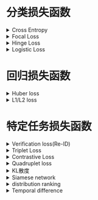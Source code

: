 # 分类损失函数
<details>
  <summary>Cross Entropy</summary>
  <h2>1. 损失函数介绍</h2>
    <br />交叉熵（Cross Entropy）是Shannon信息论中一个重要概念，主要用于度量两个概率分布间的差异性信息。
    <br />交叉熵损失函数用于度量实际输出（概率）与期望输出（概率）的距离，也就是交叉熵的值越小，两个概率分布就越接近。
    <br />交叉熵函数常用于分类(classification)。
  <h2>2. 表达式</h2>
    <br />Cross Entropy Loss 定义如下:
    <br /><img src = "figures/CELoss.png" width = "50%">
  <h2>3. 代码实现</h2>
    <br />Cross Entropy Loss的Python代码
    <pre>
    
    def cross_entropy(a, y):
        return np.sum(np.nan_to_num(-y*np.log(a)-(1-y)*np.log(1-a)))

    # tensorflow version
    loss = tf.reduce_mean(-tf.reduce_sum(y_*tf.log(y), reduction_indices=[1]))

    # numpy version
    loss = np.mean(-np.sum(y_*np.log(y), axis=1))</pre>
</details>

<details>
  <summary>Focal Loss</summary>
  <h2>1. 损失函数介绍</h2>
    <br /> Focal Loss是用于分类问题的带参损失函数, 当前object detection算法：
    <br /> 1. two-stage detector: Faster-RCNN为代表，需要region proposal的算法，由于RPN需要对object进行两次过滤(2-stage)，准确率较高但速度慢
    <br /> 2. one-stage detector: YOLO为代表，速度快准确率不高
    <br /> Focal loss 的目的是让one-stage在维持速度的前提下达到two-stage准确率。作者认为one-stage准确率不佳的核心原因：样本类别不均衡。Focal Loss采用调制因子来减少易分类样本的权重，从而使得模型在训练时更专注于难分类的样本。
  <h2>2. 表达式</h2>
    <br />focal Loss 定义如下:
    <br /><img src = "figures/focal_loss.png" width = "50%">
  <h2>3. 代码实现</h2>
    <br />Focal损失函数的Python代码
    <pre>
       class FocalLoss(nn.Module):
          def __init__(self, gamma=0,alpha=1):
              super(FocalLoss, self).__init__()
              self.gamma = gamma
              self.ce = nn.CrossEntropyLoss()
              self.alpha=alpha
          def forward(self, input, target):
              logp = self.ce(input, target)
              p = torch.exp(-logp)
              loss = (1 - p) ** self.gamma * logp
              loss = self.alpha*loss
              return loss.mean()</pre>
</details>

<details>
  <summary>Hinge Loss</summary>
  <h2>1. 损失函数介绍</h2>
    <br /> 用于2分类问题的不带参损失函数，标签值y的取值+1/-1, 预测值y'∈R, 该二分类问题的目标函数的要求：当y大于等于+1或者小于等于-1时，都是分类器确定的分类结果，此时的损失函数loss为0；而当预测值y'∈(−1,1)时，分类器对分类结果不确定，loss不为0。显然，当y'=0时，loss达到最大值重，从而使得模型在训练时更专注于难分类的样本。
  <h2>2. 表达式</h2>
    <br />Hinge Loss 定义如下:
    <br /><img src = "figures/hinge_loss.png" width = "50%">
  <h2>3. 代码实现</h2>
    <br />Hinge损失函数的Python代码
    <pre>
       loss = max(0, 1-target*prediction)</pre>
</details>

<details>
  <summary>Logistic Loss</summary>
  <h2>1. 损失函数介绍</h2>
    <br /> 用于二分类问题的损失函数
  <h2>2. 表达式</h2>
    <br />Logistic Loss 定义如下:
    <br /><img src = "figures/Logistic_loss.png" width = "50%">
  <h2>3. 代码实现</h2>
    <br />Logistic损失函数的Python代码
    <pre>
       loss = 1 / (1 + torch.exp(-x))</pre>
</details>

# 回归损失函数
<details>
  <summary>Huber loss</summary>
  <h2>1. 损失函数介绍</h2>
    <br /> Huber Loss 是一个用于回归问题的带参损失函数, 优点是能增强平方误差损失函数(MSE, mean square error)对离群点的鲁棒性。
    <br /> 当预测偏差小于 δ 时，它采用平方误差,当预测偏差大于 δ 时，采用的线性误差。
    <br /> 相比于最小二乘的线性回归，HuberLoss降低了对离群点的惩罚程度，所以 HuberLoss 是一种常用的鲁棒的回归损失函数。
  <h2>2. 表达式</h2>
    <br />Huber Loss 定义如下:
    <br /><img src = "figures/Huber Loss.png" width = "50%">
  <h2>3. 代码实现</h2>
    <br />Huber损失函数的Python代码
    <pre># huber 损失
def huber(true, pred, delta):
    loss = np.where(np.abs(true-pred) < delta , 0.5*((true-pred)**2), delta*np.abs(true - pred) - 0.5*(delta**2))
    return np.sum(loss)</pre>
</details>

<details>
  <summary>L1/L2 loss</summary>
  <h2>1. L1-norm loss function</h2>
    <br /><img src = "figures/L1.png" width = "100%">
  <h2>2. L2-norm loss function</h2>
    <br /><img src = "figures/L2.png" width = "100%">
  <h2>3. L1和L2 损失函数区别</h2>
    <br />L2损失函数是最最常用的损失函数，在回归问题中，也就是我们耳熟能详的最小二乘法。并且在满足高斯马尔可夫条件的时候，可以证明使用L2损失函数所得的参数具有无偏性和有效性。
    <br />但是，L1损失函数也有其自己的优点，下面我们对两个损失函数进行比较。
    <br /><img src = "figures/L1L2.png" width = "100%"> 
    <br />稳健性:
    <br />L1损失函数稳健性强是它最大的优点。面对误差较大的观测，L1损失函数不容易受到它的影响。这是因为:L1损失函数增加的只是一个误差，而L2损失函数增加的是误差的平方。当误差较大时，使用L2损失函数，我们需要更大程度的调整模型以适应这个观测，所以L2损失函数没有L1损失函数那么稳定。
    <br />那么，当我们认为模型中可能存在异常值时，使用L1损失函数可能会更好；但是，当我们需要把误差较大的观测也纳入模型中时，使用L2损失函数更好一些。
    <br />解的稳定性:
    <br />首先，从求解效率上来说，L2损失函数处处可导，而L1损失函数在零点位置是不可导的，这就使得使用L2损失函数求解可以得到一个解析解，而L1损失函数则没有；
    <br />其次，当数据有一个微小的变化时，L1损失函数的变化更大，其解更加的不稳定。

  <h2>4. 代码实现</h2>
    <br />L1/L2 loss的Python代码
    <pre>
    import numpy as np
    #定义L1损失函数
    def L1_loss(y_true,y_pre): 
        return np.sum(np.abs(y_true-y_pre))
    #定义L2损失函数
    def L2_loss(y_true,y_pre):
        return np.sum(np.square(y_true-y_pre))</pre>
</details>

# 特定任务损失函数
<details>
  <summary>Verification loss(Re-ID)</summary>
  <h2>1. 损失函数介绍</h2>
    <br /> verification loss可以度量两个样本之间的关系。
  <h2>2. 表达式</h2>
    <br />定义\:每一对训练图片都有一个标签(same/not)，其中表示两张图片属于同一个行人(正样本对)，反之表示它们属于不同行人(负样本对)。一般情况下，通过fij=(fi-fj)^2得到差分特征fij，其中fi和fj是两个样本xi和xj的嵌入特征。 我们使用p(δij | fij )表示输入对(xi和xj)被识别为δij（0或1)的概率。
    <br /><img src = "figures/Verification_loss.png" width = "50%">
  <h2>3. 代码实现</h2>
    <br />Verification loss的Python代码
    <pre>
  def Verification(y,f):
    return -y*torch.log(p(y,f))-(1-y)*torch.log(1-p(y,f))
</details>
  
<details>
  <summary>Triplet Loss</summary>
  <h2>1. 损失函数介绍</h2>
    <br /> 回归问题损失函数，用于人脸识别，学习人脸的embedding, 相似的人脸对应的embedding在特征空间内相近，以此距离作人脸识别
  <h2>2. 表达式</h2>
    <br />Triplet Loss 定义如下:
    <br /> (a, p, n) a: anchor, p: positive sample, n: negetive sample
    <br /><img src = "figures/Triplet_loss.png" width = "50%">
  <h2>3. 代码实现</h2>
    <br />Triplet损失函数的Python代码
    <pre>
       triplet_loss = np.maximum(positive_dist - negative_dist + margin, 0.0)</pre>
</details>

<details>
  <summary>Contrastive Loss</summary>
  <h2>1. 损失函数介绍</h2>
    <br /> 对比学习的损失函数，使近似样本之间的距离越小越好。不近似样本之间的距离如果小于m，则通过互斥使其距离接近m。
  <h2>2. 表达式</h2>
    <br />Contrastive Loss 定义如下:
    <br /><img src = "figures/contrastive_loss.png" width = "50%">
  <h2>3. 代码实现</h2>
    <br />交叉损失函数的Python代码
    <pre>
  class ContrastiveLoss(torch.nn.Module):
    def __init__(self, margin=2.0):
        super(ContrastiveLoss, self).__init__()
        self.margin = margin
    def forward(self, output1, output2, label):
        euclidean_distance = F.pairwise_distance(output1, output2)
        loss_contrastive = torch.mean((1-label)*torch.pow(euclidean_distance, 2)\
          +(label)*torch.pow(torch.clamp(self.margin - euclidean_distance, min=0.0), 2))     
        return loss_contrastive</pre>
</details>
  
<details>
  <summary>Quadruplet loss</summary>
  <h2>1. 损失函数介绍</h2>
    <br /> 对比学习的损失函数，一部分就是正常的triplet loss，这部分loss能够让模型区分出正样本对和负样本对之间的相对距离。另一部分是正样本对和其他任意负样本对之前的相对距离。这一部分约束可以理解成最小的类间距离都要大于类内距离。
  <h2>2. 表达式</h2>
    <br />Quadruplet loss 定义如下:
    <br /><img src = "figures/Quadruplet_loss.png" width = "50%">
  <h2>3. 代码实现</h2>
    <br />Quadruplet loss函数的Python代码
    <pre>
  import tensorflow as tf
  def bh_quadruplet_loss(dists, labels):
    # Defines the "batch hard" quadruplet loss function.
    same_identity_mask = tf.equal(tf.expand_dims(labels, axis=1),tf.expand_dims(labels, axis=0))
    negative_mask = tf.logical_not(same_identity_mask)
    positive_mask = tf.logical_xor(same_identity_mask,tf.eye(tf.shape(labels)[0], dtype=tf.bool))
    different_mask = tf.logical_and(negative_mask,positive_mask )   #create the different probe of data
    furthest_positive = tf.reduce_max(dists * tf.cast(positive_mask, tf.float32), axis=1)
    closest_negative = tf.map_fn(lambda x: tf.reduce_min(tf.boolean_mask(x[0], x[1])),
                                 (dists, negative_mask), tf.float32)
    different_negative = tf.map_fn(lambda x: tf.reduce_min(tf.boolean_mask(x[0], x[1])),
                                 (dists, different_mask), tf.float32)
    diff = 2*furthest_positive - closest_negative-different_negative
    return tf.maximum(diff + TL_MARGIN, 0.0)
</details>

<details>
  <summary>KL散度</summary>
  <h2>1. 损失函数介绍</h2>
    <br /> 相对熵，又被称为KL散度或信息散度，是两个概率分布间差异的非对称性度量 。在信息论中，相对熵等价于两个概率分布的信息熵的差值，若其中一个概率分布为真实分布，另一个为理论（拟合）分布，则此时相对熵等于交叉熵与真实分布的信息熵之差，表示使用理论分布拟合真实分布时产生的信息损耗 。
  <h2>2. 表达式</h2>
    <br />KL散度定义如下（注意：p*log（p）-p*log(q)=p*log（p/q)，前者更利于推导的理解，后者实现起来更方便）:
    <br /><img src = "figures/KL.png" width = "50%">
  <h2>3. 代码实现</h2>
    <br />KL散度的Python代码
    <pre>
  def KL(P,Q):
    return sum(P * log(P / Q))
</details>
  
<details>
  <summary>Siamese network</summary>
  <h2>1. 损失函数介绍</h2>
    <br /> 孪生神经网络用来衡量两个输入的相似程度。孪生神经网络有两个输入（Input1 and Input2）,将两个输入feed进入两个神经网络（Network1 and Network2），这两个神经网络分别将输入映射到新的空间，形成输入在新的空间中的表示。通过Loss的计算，评价两个输入的相似度。
  <h2>2. 形式</h2>
    <br />标准的孪生网络是共享权值的:
    <br /><img src = "figures/Siamese_network.png" width = "50%">
    <br />伪孪生网络（pseudo-siamese network）是不共享权值的:
    <br /><img src = "figures/pseudo-siamese network.png" width = "50%">
  <h2>3. 损失函数的选择</h2>
    <br />siamese network的初衷是计算两个输入的相似度,。左右两个神经网络分别将输入转换成一个"向量"，在新的空间中，通过判断cosine距离就能得到相似度了。传统的siamese network使用Contrastive Loss。
</details>

<details>
  <summary>distribution ranking</summary>
  <h2>1. 损失函数介绍</h2>
    <br /> 这是目标检测领域内提出的loss。在单阶段目标检测任务中存在两个问题，首先，类别之间的候选数量不均衡。如果没有区域提出(region proposal)阶段，背景候选的数量很容易超过前景候选的数量。第二，背景候选的分布不平衡。它们中的大多数可以很容易地与前景对象分开，而只有少数很难区分。考虑到背景候选的不平衡，引入distributional ranking (DR)损失，将前景的约束分布排序在背景候选人的约束分布之上。通过对候选项进行重新加权，得到对应于最坏情况下损失的分布，损失可以集中在前景和背景分布之间的决策边界上。
  <h2>2. 表达式</h2>
    <br />distribution ranking定义如下:
    <br /><img src = "figures/distribution_ranking.png" width = "50%">
  <h2>3. 代码实现</h2>
    <br />distribution ranking的Python代码
    <pre>
class SigmoidDRLoss(nn.Module):
    def __init__(self, pos_lambda=1, neg_lambda=0.1/math.log(3.5), L=6., tau=4.):
        super(SigmoidDRLoss, self).__init__()
        self.margin = 0.5
        self.pos_lambda = pos_lambda
        self.neg_lambda = neg_lambda
        self.L = L
        self.tau = tau

    def forward(self, logits, targets):
        num_classes = logits.shape[1]
        dtype = targets.dtype
        device = targets.device
        class_range = torch.arange(1, num_classes + 1, dtype=dtype, device=device).unsqueeze(0)
        t = targets.unsqueeze(1)
        pos_ind = (t == class_range)
        neg_ind = (t != class_range) * (t >= 0)
        pos_prob = logits[pos_ind].sigmoid()
        neg_prob = logits[neg_ind].sigmoid()
        neg_q = F.softmax(neg_prob/self.neg_lambda, dim=0)
        neg_dist = torch.sum(neg_q * neg_prob)
        if pos_prob.numel() > 0:
            pos_q = F.softmax(-pos_prob/self.pos_lambda, dim=0)
            pos_dist = torch.sum(pos_q * pos_prob)
            loss = self.tau*torch.log(1.+torch.exp(self.L*(neg_dist - pos_dist+self.margin)))/self.L
        else:
            loss = self.tau*torch.log(1.+torch.exp(self.L*(neg_dist - 1. + self.margin)))/self.L
        return loss
</details>
  
<details>
  <summary>Temporal difference</summary>
  <h2>1. 介绍</h2>
    <br /> Temporal difference是强化学习中的一种方法。
    <br /> 时间差分是强化学习中最核心也最新奇的想法。它混合了动态规划和蒙特卡洛。和蒙特卡洛类似，时间差分方法从历史经验中去学习，利用了采样的思想；和动态规划类似，使用贝尔曼方程，使用后继状态的值函数更新当前状态的值函数。
  <h2>2. 表达式</h2>
    <br /><img src = "figures/TD.png" width = "100%">
</details>

